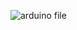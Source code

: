 ![arduino file](https://user-images.githubusercontent.com/85923077/157093137-011fae3a-54a2-4f1f-96d1-e6cf6149b721.JPG)

